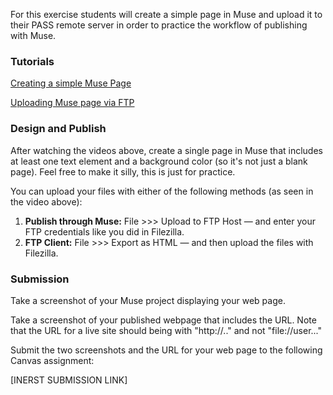 For this exercise students will create a simple page in Muse and upload it to their PASS remote server in order to practice the workflow of publishing with Muse.

### Tutorials

[Creating a simple Muse Page](http://personal.psu.edu/cer10/tutorials/Art203_Lesson4Ex2)

[Uploading Muse page via FTP](http://personal.psu.edu/cer10/tutorials/Art203_Lesson4Ex2_Part2)

### Design and Publish

After watching the videos above, create a single page in Muse that includes at least one text element and a background color \(so it's not just a blank page\). Feel free to make it silly, this is just for practice.

You can upload your files with either of the following methods \(as seen in the video above\):

1. **Publish through Muse:** File &gt;&gt;&gt; Upload to FTP Host — and enter your FTP credentials like you did in Filezilla.
2. **FTP Client:**  File &gt;&gt;&gt; Export as HTML — and then upload the files with Filezilla. 

### Submission

Take a screenshot of your Muse project displaying your web page.

Take a screenshot of your published webpage that includes the URL. Note that the URL for a live site should being with "http://.." and not "file://user..."

Submit the two screenshots and the URL for your web page to the following Canvas assignment:

\[INERST SUBMISSION LINK\]

